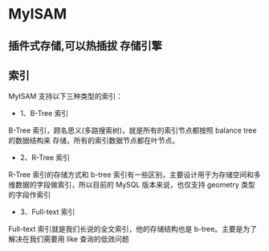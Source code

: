 # MyISAM

##  插件式存储,可以热插拔 存储引擎

## 索引

MyISAM 支持以下三种类型的索引：

+ 1、B-Tree 索引

B-Tree 索引，顾名思义(多路搜索树)，就是所有的索引节点都按照 balance tree 的数据结构来
存储，所有的索引数据节点都在叶节点。

+ 2、R-Tree 索引

R-Tree 索引的存储方式和 b-tree 索引有一些区别，主要设计用于为存储空间和多
维数据的字段做索引，所以目前的 MySQL 版本来说，也仅支持 geometry 类型的字段作索引

+ 3、Full-text 索引

Full-text 索引就是我们长说的全文索引，他的存储结构也是 b-tree。主要是为了
解决在我们需要用 like 查询的低效问题